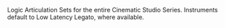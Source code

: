 Logic Articulation Sets for the entire Cinematic Studio Series. Instruments default to Low Latency Legato, where available.
